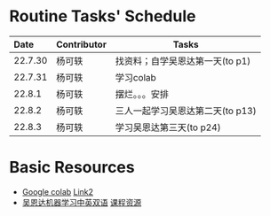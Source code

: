 # Routine Tasks' Schedule

| Date    | Contributor | Tasks                         |
| :------ | ----------- | ----------------------------- |
| 22.7.30 | 杨可轶      | 找资料；自学吴恩达第一天(to p1) |
| 22.7.31 | 杨可轶      | 学习colab               |
| 22.8.1  | 杨可轶      | 摆烂。。。安排                |
| 22.8.2 | 杨可轶 | 三人一起学习吴恩达第二天(to p13) |
| 22.8.3 | 杨可轶 | 学习吴恩达第三天(to p24) |

# Basic Resources

+ [Google colab](https://www.bilibili.com/video/BV13K4y1P7dx?vd_source=201165409d215309378c147c92696501)     [Link2](https://www.youtube.com/watch?v=inN8seMm7UI)
+ [吴恩达机器学习中英双语](https://www.bilibili.com/video/BV1o3411M7cj?p=1&vd_source=201165409d215309378c147c92696501)   [课程资源](https://vkosuri.github.io/CourseraMachineLearning/)

